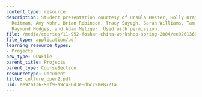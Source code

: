 ```yaml
---
content_type: resource
description: Student presentation courtesy of Ursula Hester, Holly Krambeck, Alexandra
  Reitman, Amy Kohn, Brian Robinson, Tracy Sayegh, Sarah Williams, Tam Doan, Hao Tian,
  Raymond Hodges, and Adam Metzger. Used with permission.
file: /media/courses/11-952-foshan-china-workshop-spring-2004/ee92613690f9a9c46d3edbc298e8721a_culture_open2.pdf
file_type: application/pdf
learning_resource_types:
- Projects
ocw_type: OCWFile
parent_title: Projects
parent_type: CourseSection
resourcetype: Document
title: culture_open2.pdf
uid: ee926136-90f9-a9c4-6d3e-dbc298e8721a
---
```

